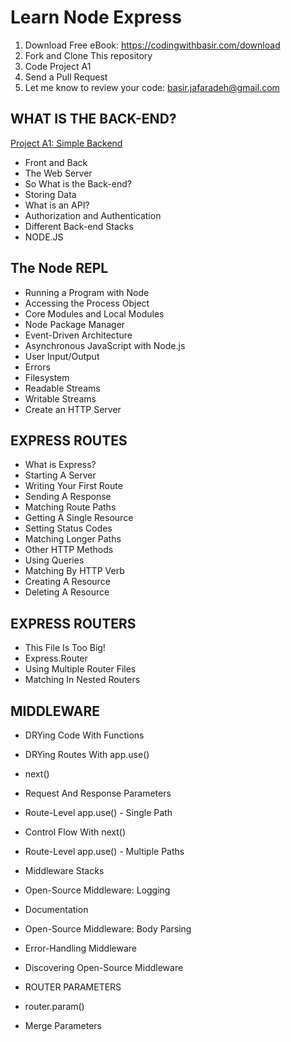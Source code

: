 # Learn Node Express

1. Download Free eBook: https://codingwithbasir.com/download
2. Fork and Clone This repository
3. Code Project A1
4. Send a Pull Request
5. Let me know to review your code: [basir.jafaradeh@gmail.com](mailto:basir.jafaradeh@gmail.com)

## WHAT IS THE BACK-END?

[Project A1: Simple Backend](project-node-express-a1-backend)

- Front and Back
- The Web Server
- So What is the Back-end?
- Storing Data
- What is an API?
- Authorization and Authentication
- Different Back-end Stacks
- NODE.JS

## The Node REPL

- Running a Program with Node
- Accessing the Process Object
- Core Modules and Local Modules
- Node Package Manager
- Event-Driven Architecture
- Asynchronous JavaScript with Node.js
- User Input/Output
- Errors
- Filesystem
- Readable Streams
- Writable Streams
- Create an HTTP Server

## EXPRESS ROUTES

- What is Express?
- Starting A Server
- Writing Your First Route
- Sending A Response
- Matching Route Paths
- Getting A Single Resource
- Setting Status Codes
- Matching Longer Paths
- Other HTTP Methods
- Using Queries
- Matching By HTTP Verb
- Creating A Resource
- Deleting A Resource

## EXPRESS ROUTERS

- This File Is Too Big!
- Express.Router
- Using Multiple Router Files
- Matching In Nested Routers

## MIDDLEWARE

- DRYing Code With Functions
- DRYing Routes With app.use()
- next()
- Request And Response Parameters
- Route-Level app.use() - Single Path
- Control Flow With next()
- Route-Level app.use() - Multiple Paths
- Middleware Stacks
- Open-Source Middleware: Logging
- Documentation
- Open-Source Middleware: Body Parsing
- Error-Handling Middleware
- Discovering Open-Source Middleware

- ROUTER PARAMETERS
- router.param()
- Merge Parameters
